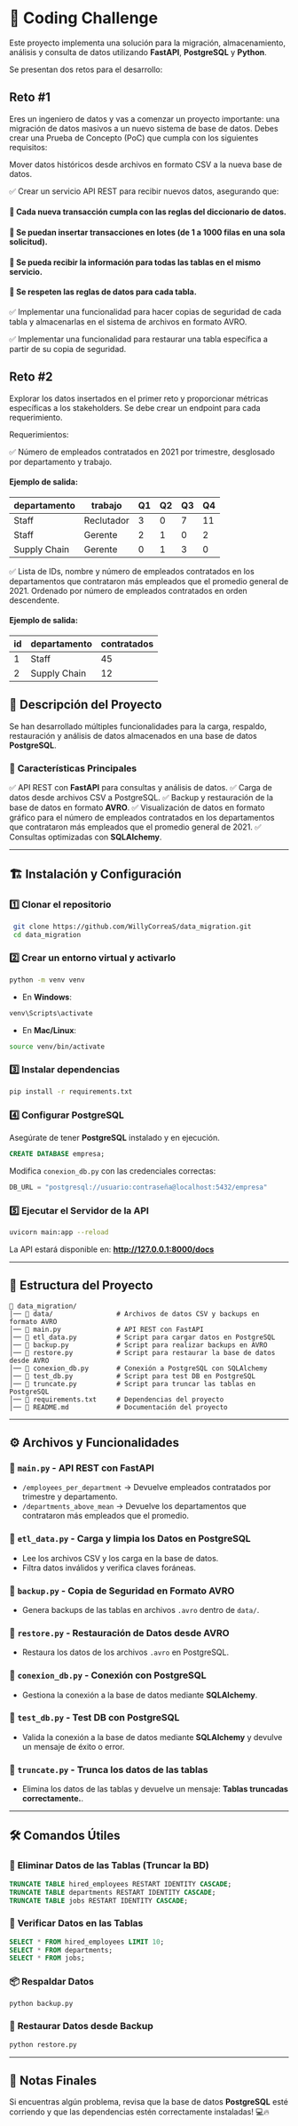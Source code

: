 # 🚀 **Coding Challenge**

Este proyecto implementa una solución para la migración, almacenamiento, análisis y consulta de datos utilizando **FastAPI**, **PostgreSQL** y **Python**.

Se presentan dos retos para el desarrollo:

## **Reto #1**

Eres un ingeniero de datos y vas a comenzar un proyecto importante: una migración de datos masivos a un nuevo sistema de base de datos. Debes crear una Prueba de Concepto (PoC) que cumpla con los siguientes requisitos:

Mover datos históricos desde archivos en formato CSV a la nueva base de datos.

✅ Crear un servicio API REST para recibir nuevos datos, asegurando que:

#### 🔹 Cada nueva transacción cumpla con las reglas del diccionario de datos.

#### 🔹 Se puedan insertar transacciones en lotes (de 1 a 1000 filas en una sola solicitud).

#### 🔹 Se pueda recibir la información para todas las tablas en el mismo servicio.

#### 🔹 Se respeten las reglas de datos para cada tabla.

✅ Implementar una funcionalidad para hacer copias de seguridad de cada tabla y almacenarlas en el sistema de archivos en formato AVRO.

✅ Implementar una funcionalidad para restaurar una tabla específica a partir de su copia de seguridad.

## **Reto #2**

Explorar los datos insertados en el primer reto y proporcionar métricas específicas a los stakeholders. Se debe crear un endpoint para cada requerimiento.

Requerimientos:

✅ Número de empleados contratados en 2021 por trimestre, desglosado por departamento y trabajo.

#### Ejemplo de salida:

| **departamento** | **trabajo**   | **Q1** | **Q2** | **Q3** | **Q4** |
|-----------------|--------------|-------|-------|-------|-------|
| Staff          | Reclutador   | 3     | 0     | 7     | 11    |
| Staff          | Gerente      | 2     | 1     | 0     | 2     |
| Supply Chain   | Gerente      | 0     | 1     | 3     | 0     |

✅ Lista de IDs, nombre y número de empleados contratados en los departamentos que contrataron más empleados que el promedio general de 2021. Ordenado por número de empleados contratados en orden descendente.

#### Ejemplo de salida:

| **id** | **departamento** | **contratados** |
|------|----------------|-------------|
| 1    | Staff         | 45          |
| 2    | Supply Chain  | 12          |



## 📌 **Descripción del Proyecto**
Se han desarrollado múltiples funcionalidades para la carga, respaldo, restauración y análisis de datos almacenados en una base de datos **PostgreSQL**.

### 🔹 **Características Principales**
✅ API REST con **FastAPI** para consultas y análisis de datos.
✅ Carga de datos desde archivos CSV a PostgreSQL.
✅ Backup y restauración de la base de datos en formato **AVRO**.
✅ Visualización de datos en formato gráfico para el número de empleados contratados en los departamentos que contrataron más empleados que el promedio general de 2021.
✅ Consultas optimizadas con **SQLAlchemy**.

---
## 🏗️ **Instalación y Configuración**

### 1️⃣ **Clonar el repositorio**
```sh
 git clone https://github.com/WillyCorreaS/data_migration.git
 cd data_migration
```

### 2️⃣ **Crear un entorno virtual y activarlo**
```sh
python -m venv venv
```
- En **Windows**:
```sh
venv\Scripts\activate
```
- En **Mac/Linux**:
```sh
source venv/bin/activate
```

### 3️⃣ **Instalar dependencias**
```sh
pip install -r requirements.txt
```

### 4️⃣ **Configurar PostgreSQL**
Asegúrate de tener **PostgreSQL** instalado y en ejecución.
```sql
CREATE DATABASE empresa;
```
Modifica `conexion_db.py` con las credenciales correctas:
```python
DB_URL = "postgresql://usuario:contraseña@localhost:5432/empresa"
```

### 5️⃣ **Ejecutar el Servidor de la API**
```sh
uvicorn main:app --reload
```
La API estará disponible en: **http://127.0.0.1:8000/docs**

---
## 📂 **Estructura del Proyecto**
```plaintext
📁 data_migration/
│── 📂 data/                # Archivos de datos CSV y backups en formato AVRO
│── 📜 main.py              # API REST con FastAPI
│── 📜 etl_data.py          # Script para cargar datos en PostgreSQL
│── 📜 backup.py            # Script para realizar backups en AVRO
│── 📜 restore.py           # Script para restaurar la base de datos desde AVRO
│── 📜 conexion_db.py       # Conexión a PostgreSQL con SQLAlchemy
│── 📜 test_db.py           # Script para test DB en PostgreSQL
│── 📜 truncate.py          # Script para truncar las tablas en PostgreSQL
│── 📜 requirements.txt     # Dependencias del proyecto
│── 📜 README.md            # Documentación del proyecto
```

---
## ⚙️ **Archivos y Funcionalidades**

### 🔹 `main.py` - API REST con FastAPI
- `/employees_per_department` → Devuelve empleados contratados por trimestre y departamento.
- `/departments_above_mean` → Devuelve los departamentos que contrataron más empleados que el promedio.

### 🔹 `etl_data.py` - Carga y limpia los Datos en PostgreSQL
- Lee los archivos CSV y los carga en la base de datos.
- Filtra datos inválidos y verifica claves foráneas.

### 🔹 `backup.py` - Copia de Seguridad en Formato AVRO
- Genera backups de las tablas en archivos `.avro` dentro de `data/`.

### 🔹 `restore.py` - Restauración de Datos desde AVRO
- Restaura los datos de los archivos `.avro` en PostgreSQL.

### 🔹 `conexion_db.py` - Conexión con PostgreSQL
- Gestiona la conexión a la base de datos mediante **SQLAlchemy**.

### 🔹 `test_db.py` - Test DB con PostgreSQL
- Valida la conexión a la base de datos mediante **SQLAlchemy** y devulve un mensaje de éxito o error.

### 🔹 `truncate.py` - Trunca los datos de las tablas
- Elimina los datos de las tablas y devuelve un mensaje: **Tablas truncadas correctamente.**.

---
## 🛠️ **Comandos Útiles**

### 🔄 **Eliminar Datos de las Tablas** (Truncar la BD)
```sql
TRUNCATE TABLE hired_employees RESTART IDENTITY CASCADE;
TRUNCATE TABLE departments RESTART IDENTITY CASCADE;
TRUNCATE TABLE jobs RESTART IDENTITY CASCADE;
```

### 🧐 **Verificar Datos en las Tablas**
```sql
SELECT * FROM hired_employees LIMIT 10;
SELECT * FROM departments;
SELECT * FROM jobs;
```

### 📦 **Respaldar Datos**
```sh
python backup.py
```

### 🔄 **Restaurar Datos desde Backup**
```sh
python restore.py
```

---
## 🚀 **Notas Finales**
Si encuentras algún problema, revisa que la base de datos **PostgreSQL** esté corriendo y que las dependencias estén correctamente instaladas! 💻🔥
